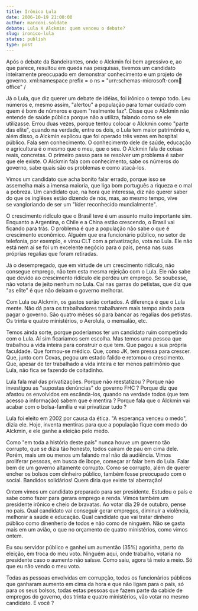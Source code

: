 ```yaml
---
title: Irônico Lula
date: 2006-10-19 21:00:00
author: marconi.soldate
debate: Lula X Alckmin: quem venceu o debate?
slug: ironico-lula
status: publish 
type: post
---
```


Após o debate da Bandeirantes, onde o Alckmin foi bem agressivo e, ao que parece, resultou em queda nas pesquisas, tivemos um candidato inteiramente preocupado em demonstrar conhecimento e um projeto de governo. xml:namespace prefix = o ns = "urn:schemas-microsoft-com:office:office" /


Já o Lula, que diz querer um debate de idéias, foi irônico o tempo todo. Leu números e, mesmo assim, "alertou" a população para tomar cuidado com quem é bom de números e quem "realmente faz". Disse que o Alckmin não entende de saúde pública porque não a utiliza, falando como se ele utilizasse. Errou duas vezes, porque tentou colocar o Alckmin como "parte das elite", quando na verdade, entre os dois, o Lula tem maior patrimônio e, além disso, o Alckmin explicou que foi operado três vezes em hospital público. Fala sem conhecimento. O conhecimento dele de saúde, educação e agricultura é o mesmo que o meu, que o seu. O Alckmin fala de coisas reais, concretas. O primeiro passo para se resolver um problema é saber que ele existe. O Alckmin fala com conhecimento, sabe os números do governo, sabe quais são os problemas e como atacá-los. 


Vimos um candidato que acha bonito falar errado, porque isso se assemelha mais a imensa maioria, que liga bom português a riqueza e o mal a pobreza. Um candidato que, na hora que interessa, diz não querer saber do que os inglêses estão dizendo de nós, mas, ao mesmo tempo, vive se vangloriando de ser um "líder reconhecido mundialmente".


O crescimento ridículo que o Brasil teve é um assunto muito importante sim. Enquanto a Argentina, o Chile e a China estão crescendo, o Brasil vai ficando para trás. O problema é que a população não sabe o que é crescimento econômico. Alguém que era funcionário público, no setor de telefonia, por exemplo, e virou CLT com a privatização, vota no Lula. Ele não está nem aí se foi um excelente negócio para o país, pensa nas suas próprias regalias que foram retiradas. 


Já o desempregado, que em virtude de um crescimento ridículo, não consegue emprego, não tem esta mesma rejeição com o Lula. Ele não sabe que devido ao crescimento ridículo ele perdeu um emprego. Se soubesse, não votaria de jeito nenhum no Lula. Cai nas garras do petistas, que diz que "as elite" é que não deixam o governo melhorar.


Com Lula ou Alckmin, os gastos serão cortados. A diferença é que o Lula mente. Não dá para os trabalhadores trabalharem mais tempo ainda para pagar o governo. São quatro mêses só para bancar as regalias dos petistas. Os trinta e quatro ministérios, o Aerolula, o mensalão, etc.


Temos ainda sorte, porque poderiamos ter um candidato ruim competindo com o Lula. Aí sim ficariamos sem escolha. Mas temos uma pessoa que trabalhou a vida inteira para construir o que tem. Que pagou a sua própria faculdade. Que formou-se médico. Que, como JK, tem pressa para crescer. Que, junto com Covas, pegou um estado falido e retomou o crescimento. Que, apesar de ter trabalhado a vida inteira e ter menos patrimônio que Lula, não fica se fazendo de coitadinho. 


Lula fala mal das privatizações. Porque não reestatizou ? Porque não investigou as "supostas denúncias" do governo FHC ? Porque diz que afastou os envolvidos em escânda-los, quando na verdade todos (que tem acesso a informação) sabem que é mentira ? Porque fala que o Alckmin vai acabar com o bolsa-família e vai privatizar tudo ? 


Lula foi eleito em 2002 por causa da ética. "A esperança venceu o medo", dizia ele. Hoje, inventa mentiras para que a população fique com medo do Alckmin, e ele ganhe a eleição pelo medo. 


Como "em toda a história deste país" nunca houve um governo tão corrupto, que se dizia tão honesto, todos caíram de pau em cima dele. Porém, mais um ou menos um falando mal não dá audiência. Vimos proliferar pessoas, em busca de ibope, começar ar falar bem do Lula. Falar bem de um governo altamente corrupto. Como se corrupto, além de querer encher os bolsos com dinheiro público, também fosse preocupado com o social. Bandidos solidários! Quem diria que existe tal aberração!


Ontem vimos um candidato preparado para ser presidente. Estudou o país e sabe como fazer para gerara emprego e renda. Vimos também um presidente irônico e cheio de bravatas. Ao votar dia 29 de outubro, pense no país. Qual candidato vai conseguir gerar empregos, diminuir a violência, melhorar a saúde e educação. Qual candidato que vai tratar dinheiro público como dinenherio de todos e não como de ninguém. Não se gasta mais em um avião, o que no orçamento de quatro ministérios, como vimos ontem. 


Eu sou servidor público e ganhei um aumentão (35%) agorinha, perto da eleição, em troca do meu voto. Ninguém aqui, onde trabalho, votaria no presidente caso o aumento não saísse. Como saiu, agora tá meio a meio. Só que eu não vendo o meu voto.


Todas as pessoas envolvidas em corrupção, todos os funcionários públicos que ganharam aumento em cima da hora e que não ligam para o país, só para os seus bolsos, todas estas pessoas que fazem parte da cabide de empregos do governo, dos trinta e quatro ministérios, vão votar no mesmo candidato. E você ?


 


